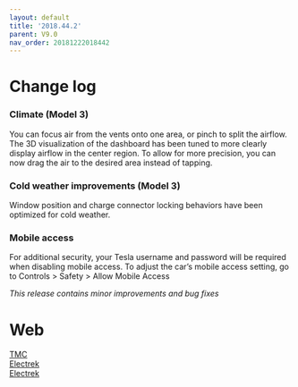 ```yaml
---
layout: default
title: '2018.44.2'
parent: V9.0
nav_order: 20181222018442
---
```


# Change log

### Climate (Model 3)

You can focus air from the vents onto one area, or pinch to split the airflow. The 3D
visualization of the dashboard has been tuned to more clearly display airflow in the
center region. To allow for more precision, you can now drag the air to the desired 
area instead of tapping.

### Cold weather improvements (Model 3)

Window position and charge connector locking behaviors have been optimized for cold weather.

### Mobile access 

For additional security, your Tesla username and password will be required when disabling mobile access. To adjust the car’s mobile access setting, go to Controls > Safety > Allow Mobile Access

<i>This release contains minor improvements and bug fixes</i>

# Web

<a href="https://teslamotorsclub.com/tmc/threads/2018-44-2.135978/">TMC</a><br>
<a href="https://electrek.co/2018/11/22/tesla-model-3-software-update-cold-weather-issues/">Electrek</a><br>
<a href="https://electrek.co/2018/11/16/tesla-model-3-software-update-climate-controls-anti-theft-feature/">Electrek</a>

